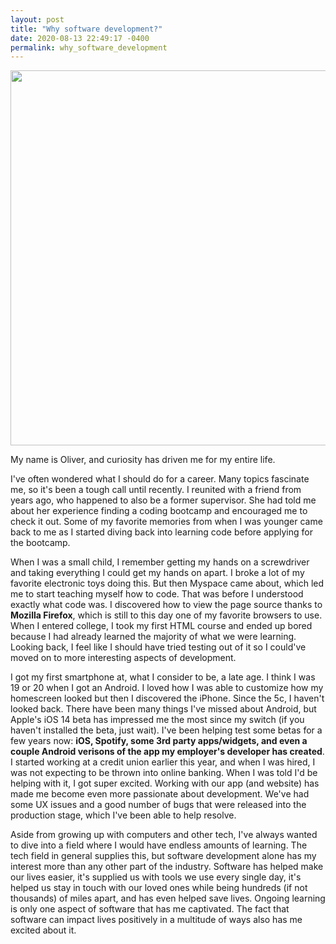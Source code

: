 ```yaml
---
layout: post
title: "Why software development?"
date: 2020-08-13 22:49:17 -0400
permalink: why_software_development
---
```


<img src="https://www.ileadco.com/blog/wp-content/uploads/2018/07/Famous-Software-Engineers.jpg" height=600 width=875>

<p>My name is Oliver, and curiosity has driven me for my entire life.
<p>
<p>I've often wondered what I should do for a career. Many topics fascinate me, so it's been a tough call until recently. I reunited with a friend from years ago, who happened to also be a former supervisor. She had told me about her experience finding a coding bootcamp and encouraged me to check it out. Some of my favorite memories from when I was younger came back to me as I started diving back into learning code before applying for the bootcamp.

<p>When I was a small child, I remember getting my hands on a screwdriver and taking everything I could get my hands on apart. I broke a lot of my favorite electronic toys doing this. But then Myspace came about, which led me to start teaching myself how to code. That was before I understood exactly what code was. I discovered how to view the page source thanks to <b>Mozilla Firefox</b>, which is still to this day one of my favorite browsers to use. When I entered college, I took my first HTML course and ended up bored because I had already learned the majority of what we were learning. Looking back, I feel like I should have tried testing out of it so I could've moved on to more interesting aspects of development.

<p>I got my first smartphone at, what I consider to be, a late age. I think I was 19 or 20 when I got an Android. I loved how I was able to customize how my homescreen looked but then I discovered the iPhone. Since the 5c, I haven't looked back. There have been many things I've missed about Android, but Apple's iOS 14 beta has impressed me the most since my switch (if you haven't installed the beta, just wait). I've been helping test some betas for a few years now: <b>iOS, Spotify, some 3rd party apps/widgets, and even a couple Android verisons of the app my employer's developer has created</b>. I started working at a credit union earlier this year, and when I was hired, I was not expecting to be thrown into online banking. When I was told I'd be helping with it, I got super excited. Working with our app (and website) has made me become even more passionate about development. We've had some UX issues and a good number of bugs that were released into the production stage, which I've been able to help resolve.

<p>Aside from growing up with computers and other tech, I've always wanted to dive into a field where I would have endless amounts of learning. The tech field in general supplies this, but software development alone has my interest more than any other part of the industry. Software has helped make our lives easier, it's supplied us with tools we use every single day, it's helped us stay in touch with our loved ones while being hundreds (if not thousands) of miles apart, and has even helped save lives. Ongoing learning is only one aspect of software that has me captivated. The fact that software can impact lives positively in a multitude of ways also has me excited about it.
